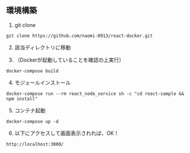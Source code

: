 ## 環境構築

1. git clone
```
git clone https://github.com/naomi-0913/react-docker.git
```

2. 該当ディレクトリに移動

3. （Dockerが起動していることを確認の上実行）　
```
docker-compose build
```

4. モジュールインストール
```
docker-compose run --rm react_node_service sh -c "cd react-sample && npm install"
```

5. コンテナ起動
```
docker-compose up -d
```

6. 以下にアクセスして画面表示されれば、OK！
```
http://localhost:3000/
```

